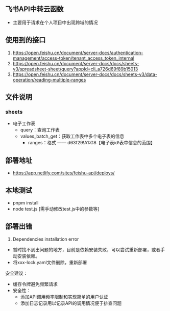 ## 飞书API中转云函数
- 主要用于请求在个人项目中出现跨域的情况

## 使用到的接口
1. https://open.feishu.cn/document/server-docs/authentication-management/access-token/tenant_access_token_internal
2. https://open.feishu.cn/document/server-docs/docs/sheets-v3/spreadsheet-sheet/query?appId=cli_a726d69f89b15013
3. https://open.feishu.cn/document/server-docs/docs/sheets-v3/data-operation/reading-multiple-ranges

## 文件说明
### sheets
- 电子工作表
	- query：查询工作表
	- values_batch_get：获取工作表中多个电子表的信息
		- ranges：格式 —— d63f29!A1:G8【电子表id!表中信息的范围】

## 部署地址
- https://app.netlify.com/sites/feishu-api/deploys/

## 本地测试
- pnpm install
- node test.js [需手动修改test.js中的参数等]

## 部署出错
1. Dependencies installation error
- 暂时找不到出问题的地方，目前是依赖安装失败，可以尝试重新部署，或者手动安装依赖。
- 将xxx-lock.yaml文件删除，重新部署


安全建议：
- 缓存令牌避免频繁请求
- 安全性：
	- 添加API调用频率限制和实现简单的用户认证
	- 添加日志记录用以记录API的调用情况便于排查问题